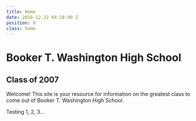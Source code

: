 ```yaml
---
title: Home
date: 2016-12-22 04:18:00 Z
position: 0
class: home
---
```


# Booker T. Washington High School

## Class of 2007

Welcome! This site is your resource for information on the greatest class to come out of Booker T. Washington High School.

Testing 1, 2, 3...